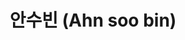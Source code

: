 ---
# Display name
title: 안수빈 (Ahn soo bin)

# Full name (for SEO)
first_name: 수빈
last_name: 안

# Username (this should match the folder name)
authors: 
  - 안수빈

# Is this the primary user of the site?
superuser: ture

# Role/position
role: 전북대학교 컴퓨터인공지능학부 3학년

# Organizations/Affiliations
organizations:
  - name: 전북대학교 (Jeonbuk National University)
    url: 'https://www.jbnu.ac.kr'

# Short bio (displayed in user profile at end of posts)
#bio: ''
interests:
  - 운영체제 (Operating Systems)
  - 데이터베이스 (Databases)
  - 인공지능 (Artificial Intelligence)

education:
  courses:
    - course: 전북대학교 컴퓨터인공지능학부 재학
      institution: 전북대학교 (Jeonbuk National University)
      year: 2023 - 2027
    

# Social/Academic Networking
# For available icons, see: https://docs.hugoblox.com/getting-started/page-builder/#icons
#   For an email link, use "fas" icon pack, "envelope" icon, and a link in the
#   form "mailto:your-email@example.com" or "#contact" for contact widget.
social:
  - icon: envelope
    icon_pack: fas
    link: 'mailto:sooobin@naver.com'
  - icon: instagram
    icon_pack: fab
    link: https://instagram.com/_soobin116
  - icon: github
    icon_pack: fab
    link: https://github.com/sooobin34

# Link to a PDF of your resume/CV from the About widget.
# To enable, copy your resume/CV to `static/files/cv.pdf` and uncomment the lines below.
# - icon: cv
#   icon_pack: ai
#   link: files/cv.pdf

# Enter email to display Gravatar (if Gravatar enabled in Config)
email: 'sooobin0304@naver.com'

# Organizational groups that you belong to (for People widget)
#   Set this to `[]` or comment out if you are not using People widget.
#user_groups:
#  - Researchers
#  - Visitors
---
